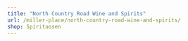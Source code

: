 ```yaml
---
title: "North Country Road Wine and Spirits"
url: /miller-place/north-country-road-wine-and-spirits/
shop: Spirituosen
---
```

